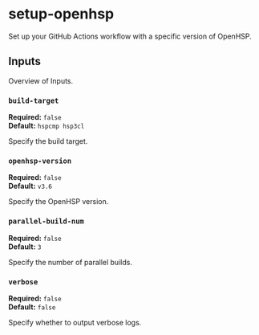 # setup-openhsp

<!-- gha-description-start -->
Set up your GitHub Actions workflow with a specific version of OpenHSP.
<!-- gha-description-end -->

## Inputs

Overview of Inputs.

<!-- gha-inputs-start -->
### `build-target`

**Required:** `false`  
**Default:** `hspcmp
hsp3cl
`

Specify the build target.

### `openhsp-version`

**Required:** `false`  
**Default:** `v3.6`

Specify the OpenHSP version.

### `parallel-build-num`

**Required:** `false`  
**Default:** `3`

Specify the number of parallel builds.

### `verbose`

**Required:** `false`  
**Default:** `false`

Specify whether to output verbose logs.
<!-- gha-inputs-end -->

